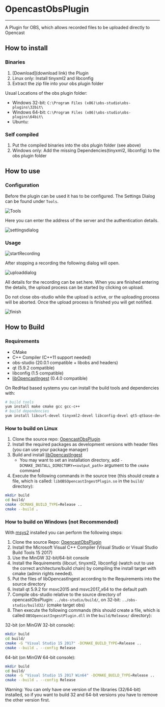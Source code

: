 # OpencastObsPlugin
--------------------------------

A Plugin for OBS, which allows recorded files to be uploaded directly to Opencast


## How to install

### Binaries

1. [Download](download link) the Plugin
2. Linux only: Install tinyxml2 and libconfig
3. Extract the zip file into your obs plugin folder

Usual Locations of the obs plugin folder:

- Windows 32-bit: `C:\Program Files (x86)\obs-studio\obs-plugins\32bit\`
- Windows 64-bit: `C:\Program Files (x86)\obs-studio\obs-plugins\64bit\`
- Ubuntu:

### Self compiled

1. Put the compiled binaries into the obs plugin folder (see above)
2. Windows only: Add the missing Dependencies(tinyxml2, libconfig) to the obs plugin folder


## How to use

### Configuration

Before the plugin can be used it has to be configured.
The Settings Dialog can be found under `Tools`.

![Tools](img/tools.jpg)

Here you can enter the address of the server and the authentication details.

![settingsdialog](img/settingsdialog.jpg)


### Usage

![startRecording](img/startRecording.jpg)

After stopping a recording the following dialog will open.

![uploaddialog](img/uploaddialog.jpg)

All details for the recording can be set.here.
When you are finished entering the details, the upload process can be started by clicking on upload.

Do not close obs-studio while the upload is active, or the uploading process will be aborted.
Once the upload process is finished you will get notified.

![finish](img/finish.jpg)


## How to Build

### Requirements

- CMake
- C++ Compiler (C++11 support needed)
- obs-studio (20.0.1 compatible + libobs and headers)
- qt (5.9.2 compatible)
- libconfig (1.5 compatible)
- [libOpencastIngest](https://github.com/elan-ev/lib-opencast-ingest) (0.4.0 compatible)

On RedHad based systems you can install the build tools and dependencies with:
```bash
# build tools
yum install make cmake gcc gcc-c++
# build dependencies
yum install libcurl-devel tinyxml2-devel libconfig-devel qt5-qtbase-devel
```

### How to build on Linux

1. Clone the source repo: [OpencastObsPlugin](https://github.com/elan-ev/opencast-obs-plugin)
2. Install the required packages as development versions with header files (you can use your package manager)
3. Build and install [libOpencastIngest](https://github.com/elan-ev/lib-opencast-ingest)
      - You may want to set an installation directory, add `-DCMAKE_INSTALL_DIRECTORY=<output_path>` argument to the `cmake` command
4. Execute the following commands in the source tree (this should create a file, which is called: `libOBSOpencastIngestPlugin.so` in the `build/` directory):
```bash
mkdir build
cd build/
cmake -DCMAKE_BUILD_TYPE=Release ..
cmake --build .
```


### How to build on Windows (not Recommended)

With [msys2](http://www.msys2.org/) installed you can perform the following steps:

1. Clone the source Repo: [OpencastObsPlugin](https://github.com/elan-ev/opencast-obs-plugin)
2. Install the Microsoft Visual C++ Compiler (Visual Studio or Visual Studio Build Tools 15 2017)
3. Use the MinGW 32-bit/64-bit console
4. Install the Requirements (libcurl, tinyxml2, libconfig) (watch out to use the correct architecture/build chain) by compiling the install target with cmake (admin rights needed).
5. Put the files of libOpencastIngest according to the Requirements into the source directory
6. Install qt 5.9.2 for msvc2015 and msvc2017_x64 to the default path
7. Compile obs-studio relative to the source directory of opencastObsPlugin: `../obs-studio/build/`, on 32-bit:  `../obs-studio/build32/` (cmake target obs)
8. Then execute the following commands (this should create a file, which is called `OBSOpencastIngestPlugin.dll` in the `build/Release/` directory):

32-bit (on MinGW 32-bit console):
```bash
mkdir build
cd build/
cmake -G "Visual Studio 15 2017" -DCMAKE_BUILD_TYPE=Release ..
cmake --build . --config Release
```
64-bit (on MinGW 64-bit console):
```bash
mkdir build
cd build/
cmake -G "Visual Studio 15 2017 Win64" -DCMAKE_BUILD_TYPE=Release ..
cmake --build . --config Release
```

Warning: You can only have one version of the libraries (32/64-bit) installed, so if you want to build 32 and 64-bit versions you have to remove the other version first.
